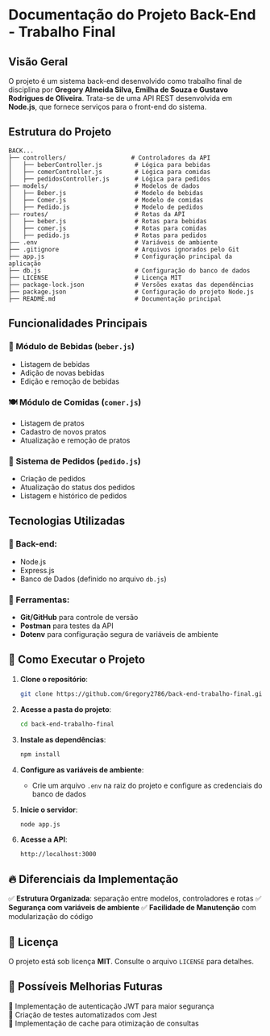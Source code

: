 # Documentação do Projeto Back-End - Trabalho Final

## Visão Geral
O projeto é um sistema back-end desenvolvido como trabalho final de disciplina por **Gregory Almeida Silva, Emilha de Souza e Gustavo Rodrigues de Oliveira**. Trata-se de uma API REST desenvolvida em **Node.js**, que fornece serviços para o front-end do sistema.

## Estrutura do Projeto

```
BACK...
├── controllers/                  # Controladores da API
│   ├── beberController.js         # Lógica para bebidas
│   ├── comerController.js         # Lógica para comidas
│   ├── pedidosController.js       # Lógica para pedidos
├── models/                        # Modelos de dados
│   ├── Beber.js                   # Modelo de bebidas
│   ├── Comer.js                   # Modelo de comidas
│   ├── Pedido.js                  # Modelo de pedidos
├── routes/                        # Rotas da API
│   ├── beber.js                   # Rotas para bebidas
│   ├── comer.js                   # Rotas para comidas
│   ├── pedido.js                  # Rotas para pedidos
├── .env                           # Variáveis de ambiente
├── .gitignore                     # Arquivos ignorados pelo Git
├── app.js                         # Configuração principal da aplicação
├── db.js                          # Configuração do banco de dados
├── LICENSE                        # Licença MIT
├── package-lock.json              # Versões exatas das dependências
├── package.json                   # Configuração do projeto Node.js
├── README.md                      # Documentação principal
```

## Funcionalidades Principais

### 📌 Módulo de Bebidas (`beber.js`)
- Listagem de bebidas
- Adição de novas bebidas
- Edição e remoção de bebidas

### 🍽️ Módulo de Comidas (`comer.js`)
- Listagem de pratos
- Cadastro de novos pratos
- Atualização e remoção de pratos

### 🛒 Sistema de Pedidos (`pedido.js`)
- Criação de pedidos
- Atualização do status dos pedidos
- Listagem e histórico de pedidos

## Tecnologias Utilizadas

### 🔹 Back-end:
- Node.js
- Express.js
- Banco de Dados (definido no arquivo `db.js`)

### 🔹 Ferramentas:
- **Git/GitHub** para controle de versão
- **Postman** para testes da API
- **Dotenv** para configuração segura de variáveis de ambiente

## 🚀 Como Executar o Projeto

1. **Clone o repositório**:
   ```bash
   git clone https://github.com/Gregory2786/back-end-trabalho-final.git
   ```

2. **Acesse a pasta do projeto**:
   ```bash
   cd back-end-trabalho-final
   ```

3. **Instale as dependências**:
   ```bash
   npm install
   ```

4. **Configure as variáveis de ambiente**:
   - Crie um arquivo `.env` na raiz do projeto e configure as credenciais do banco de dados

5. **Inicie o servidor**:
   ```bash
   node app.js
   ```

6. **Acesse a API**:
   ```
   http://localhost:3000
   ```

## 🔥 Diferenciais da Implementação

✅ **Estrutura Organizada**: separação entre modelos, controladores e rotas
✅ **Segurança com variáveis de ambiente**
✅ **Facilidade de Manutenção** com modularização do código

## 📜 Licença
O projeto está sob licença **MIT**. Consulte o arquivo `LICENSE` para detalhes.

## 🔮 Possíveis Melhorias Futuras
📌 Implementação de autenticação JWT para maior segurança  
📌 Criação de testes automatizados com Jest  
📌 Implementação de cache para otimização de consultas  

